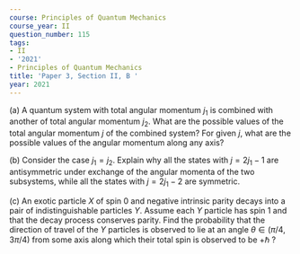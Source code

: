 ```yaml
---
course: Principles of Quantum Mechanics
course_year: II
question_number: 115
tags:
- II
- '2021'
- Principles of Quantum Mechanics
title: 'Paper 3, Section II, B '
year: 2021
---
```




(a) A quantum system with total angular momentum $j_{1}$ is combined with another of total angular momentum $j_{2}$. What are the possible values of the total angular momentum $j$ of the combined system? For given $j$, what are the possible values of the angular momentum along any axis?

(b) Consider the case $j_{1}=j_{2}$. Explain why all the states with $j=2 j_{1}-1$ are antisymmetric under exchange of the angular momenta of the two subsystems, while all the states with $j=2 j_{1}-2$ are symmetric.

(c) An exotic particle $X$ of spin 0 and negative intrinsic parity decays into a pair of indistinguishable particles $Y$. Assume each $Y$ particle has spin 1 and that the decay process conserves parity. Find the probability that the direction of travel of the $Y$ particles is observed to lie at an angle $\theta \in(\pi / 4,3 \pi / 4)$ from some axis along which their total spin is observed to be $+\hbar$ ?